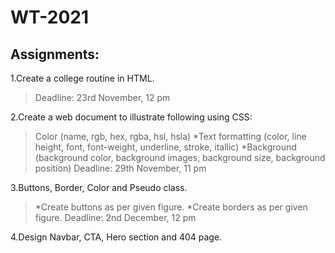 # WT-2021
## Assignments:
1.Create a college routine in HTML.
>Deadline: 23rd November, 12 pm

2.Create a web document to illustrate following using CSS:
>Color (name, rgb, hex, rgba, hsl, hsla)
>*Text formatting (color, line height, font, font-weight, underline, stroke, itallic)
>*Background (background color, background images, background size, background position)
>Deadline: 29th November, 11 pm

3.Buttons, Border, Color and Pseudo class.
>*Create buttons as per given figure.
>*Create borders as per given figure.
>Deadline: 2nd December, 12 pm

4.Design Navbar, CTA, Hero section and 404 page.